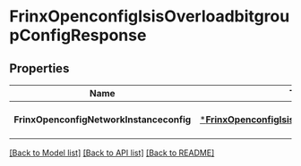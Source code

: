 # FrinxOpenconfigIsisOverloadbitgroupConfigResponse

## Properties
Name | Type | Description | Notes
------------ | ------------- | ------------- | -------------
**FrinxOpenconfigNetworkInstanceconfig** | [***FrinxOpenconfigIsisOverloadbitgroupConfig**](frinx.openconfig.isis.overloadbitgroup.Config.md) |  | [optional] [default to null]

[[Back to Model list]](../README.md#documentation-for-models) [[Back to API list]](../README.md#documentation-for-api-endpoints) [[Back to README]](../README.md)


